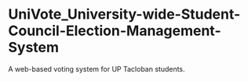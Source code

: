 # UniVote_University-wide-Student-Council-Election-Management-System
A web-based voting system for UP Tacloban students.
